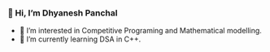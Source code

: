 ### 👋 Hi, I’m Dhyanesh Panchal
- 👀 I’m interested in Competitive Programing and Mathematical modelling.
- 🌱 I’m currently learning DSA in C++.

